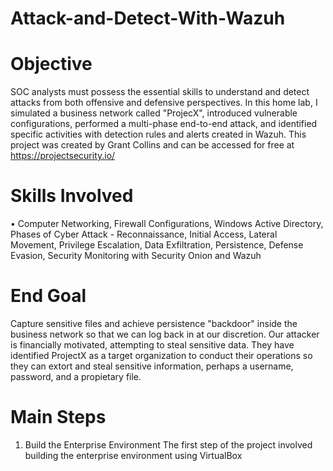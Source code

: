 # Attack-and-Detect-With-Wazuh
# Objective
SOC analysts must possess the essential skills to understand and detect attacks from both offensive and defensive perspectives. In this home lab, I simulated a business network called "ProjecX", introduced vulnerable configurations, performed a multi-phase end-to-end attack, and identified specific activities with detection rules and alerts created in Wazuh. 
This project was created by Grant Collins and can be accessed for free at https://projectsecurity.io/
# Skills Involved
  • Computer Networking, Firewall Configurations, Windows Active Directory, Phases of Cyber Attack - Reconnaissance, Initial Access, Lateral Movement, Privilege Escalation, Data Exfiltration, Persistence, Defense Evasion, Security Monitoring with Security Onion and Wazuh
# End Goal
  Capture sensitive files and achieve persistence "backdoor" inside the business network so that we can log back in at our discretion. Our attacker is financially motivated, attempting to steal   sensitive data. They have identified ProjectX as a target organization to conduct their operations so they can extort and steal sensitive information, perhaps a username, password, and a        propietary file.
# Main Steps
1. Build the Enterprise Environment
The first step of the project involved building the enterprise environment using VirtualBox
